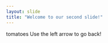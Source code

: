 ```yaml
---
layout: slide
title: "Welcome to our second slide!"
---
```

tomatoes
Use the left arrow to go back!
